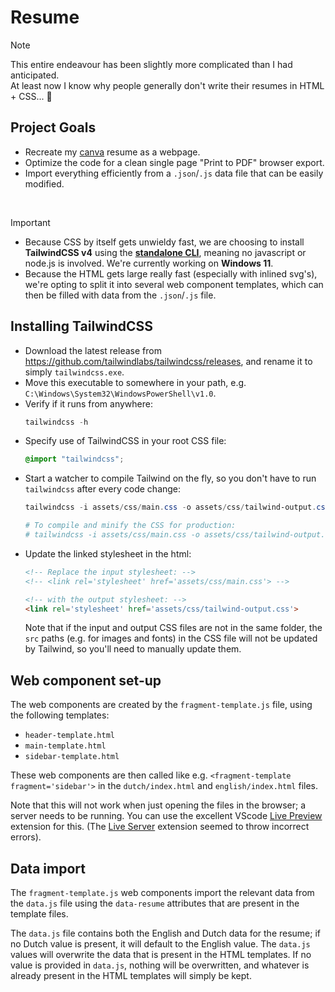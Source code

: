 # Resume
> [!NOTE]
> This entire endeavour has been slightly more complicated than I had anticipated.  
> At least now I know why people generally don't write their resumes in HTML + CSS... 😬

## Project Goals
* Recreate my [canva](https://www.canva.com) resume as a webpage.
* Optimize the code for a clean single page "Print to PDF" browser export.
* Import everything efficiently from a `.json`/`.js` data file that can be easily modified.

&nbsp;
> [!IMPORTANT]
> * Because CSS by itself gets unwieldy fast, we are choosing to install **TailwindCSS v4** using the [**standalone CLI**](https://tailwindcss.com/blog/standalone-cli), meaning no javascript or node.js is involved. We're currently working on **Windows 11**.
> * Because the HTML gets large really fast (especially with inlined svg's), we're opting to split it into several web component templates, which can then be filled with data from the `.json`/`.js` file.
&nbsp;

## Installing TailwindCSS
* Download the latest release from https://github.com/tailwindlabs/tailwindcss/releases, and rename it to simply `tailwindcss.exe`.
* Move this executable to somewhere in your path, e.g. `C:\Windows\System32\WindowsPowerShell\v1.0`.
* Verify if it runs from anywhere:
  ```powershell
  tailwindcss -h
  ```
* Specify use of TailwindCSS in your root CSS file:
  ```css
  @import "tailwindcss";
  ```
* Start a watcher to compile Tailwind on the fly, so you don't have to run `tailwindcss` after every code change:
  ```powershell
  tailwindcss -i assets/css/main.css -o assets/css/tailwind-output.css --watch

  # To compile and minify the CSS for production:
  # tailwindcss -i assets/css/main.css -o assets/css/tailwind-output.css --minify
  ```
* Update the linked stylesheet in the html:
  ```html
  <!-- Replace the input stylesheet: -->
  <!-- <link rel='stylesheet' href='assets/css/main.css'> -->

  <!-- with the output stylesheet: -->
  <link rel='stylesheet' href='assets/css/tailwind-output.css'>
  ```
  Note that if the input and output CSS files are not in the same folder, the `src` paths (e.g. for images and fonts) in the CSS file will not be updated by Tailwind, so you'll need to manually update them.

## Web component set-up
The web components are created by the `fragment-template.js` file, using the following templates:
* `header-template.html`
* `main-template.html`
* `sidebar-template.html`

These web components are then called like e.g. `<fragment-template fragment='sidebar'>` in the `dutch/index.html` and `english/index.html` files.

Note that this will not work when just opening the files in the browser; a server needs to be running. You can use the excellent VScode [Live Preview](https://marketplace.visualstudio.com/items?itemName=ms-vscode.live-server) extension for this. (The [Live Server](https://marketplace.visualstudio.com/items?itemName=ritwickdey.LiveServer) extension seemed to throw incorrect errors).

## Data import
The `fragment-template.js` web components import the relevant data from the `data.js` file using the `data-resume` attributes that are present in the template files.

The `data.js` file contains both the English and Dutch data for the resume; if no Dutch value is present, it will default to the English value. The `data.js` values will overwrite the data that is present in the HTML templates. If no value is provided in `data.js`, nothing will be overwritten, and whatever is already present in the HTML templates will simply be kept.
